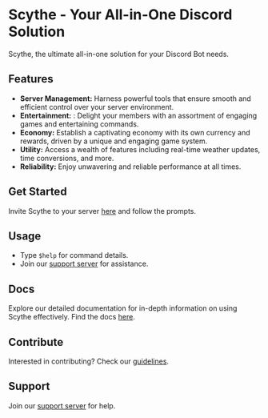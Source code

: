 # Scythe - Your All-in-One Discord Solution

Scythe, the ultimate all-in-one solution for your Discord Bot needs.

## Features

- **Server Management:** Harness powerful tools that ensure smooth and efficient control over your server environment.
- **Entertainment:** : Delight your members with an assortment of engaging games and entertaining commands.
- **Economy:**  Establish a captivating economy with its own currency and rewards, driven by a unique and engaging game system.
- **Utility:** Access a wealth of features including real-time weather updates, time conversions, and more.
- **Reliability:** Enjoy unwavering and reliable performance at all times.

## Get Started

Invite Scythe to your server [here](discord.com) and follow the prompts.

## Usage

- Type `$help` for command details.
- Join our [support server](discord.com) for assistance.

## Docs

Explore our detailed documentation for in-depth information on using Scythe effectively. Find the docs [here](discord.com).

## Contribute

Interested in contributing? Check our [guidelines](discord.com).

## Support

Join our [support server](discord.com) for help.

